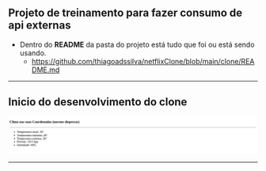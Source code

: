 ## Projeto de treinamento para fazer consumo de api externas

- Dentro do <b>README</b> da pasta do projeto está tudo que foi ou está sendo usando.
   * https://github.com/thiagoadssilva/netflixClone/blob/main/clone/README.md

<hr/>

## <b>Inicio</b> do desenvolvimento do clone

![Tela Principal](images/tela.png)
<hr>

